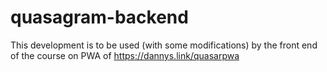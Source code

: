 # quasagram-backend

This development is to be used (with some modifications) by the front end of the course on PWA of https://dannys.link/quasarpwa
